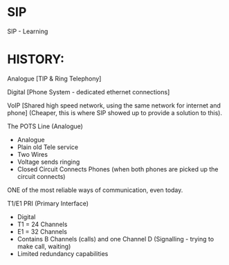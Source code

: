 # SIP
SIP - Learning

# HISTORY:

Analogue
[TIP & Ring Telephony]

Digital 
[Phone System - dedicated ethernet connections]

VoIP
[Shared high speed network, using the same network for internet and phone]
(Cheaper, this is where SIP showed up to provide a solution to this).

The POTS Line (Analogue)

- Analogue
- Plain old Tele service
- Two Wires
- Voltage sends ringing
- Closed Circuit Connects Phones (when both phones are picked up the circuit connects)

ONE of the most reliable ways of communication, even today. 

T1/E1 PRI (Primary Interface)

- Digital
- T1 = 24 Channels
- E1 = 32 Channels
- Contains B Channels (calls) and one Channel D (Signalling - trying to make call, waiting)
- Limited redundancy capabilities

